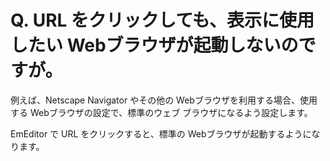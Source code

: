 # Q. URL をクリックしても、表示に使用したい Webブラウザが起動しないのですが。

例えば、Netscape Navigator やその他の Webブラウザを利用する場合、使用する Webブラウザの設定で、標準のウェブ
ブラウザになるよう設定します。

EmEditor で URL をクリックすると、標準の Webブラウザが起動するようになります。
